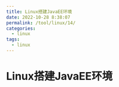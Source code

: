 ```yaml
---
title: Linux搭建JavaEE环境
date: 2022-10-28 8:38:07
permalink: /tool/linux/14/
categories:
  - linux
tags:
  - linux 
---
```


# Linux搭建JavaEE环境